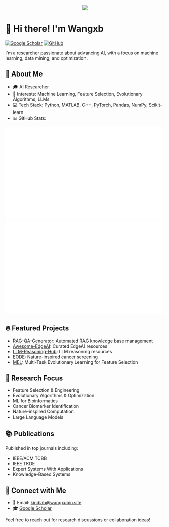  <p align="center">
  <img src="https://readme-typing-svg.herokuapp.com/?lines=Welcome+to+my+GitHub!;I'm+Wangxb,+AI+Researcher&font=Fira%20Code&center=true&width=380&height=50">
</p>

# 👋 Hi there! I'm Wangxb

[![Google Scholar](https://img.shields.io/badge/Google%20Scholar-4285F4?style=for-the-badge&logo=google-scholar&logoColor=white)](https://scholar.google.com/citations?user=7iJ-k-sAAAAJ&hl=en)
[![GitHub](https://img.shields.io/badge/GitHub-100000?style=for-the-badge&logo=github&logoColor=white)](https://github.com/wangxb96)

I'm a researcher passionate about advancing AI, with a focus on machine learning, data mining, and optimization.

## 🚀 About Me

- 🎓 AI Researcher
- 🔬 Interests: Machine Learning, Feature Selection, Evolutionary Algorithms, LLMs
- 💻 Tech Stack: Python, MATLAB, C++, PyTorch, Pandas, NumPy, Scikit-learn
- 📊 GitHub Stats:

<p align="center">
  <img src="https://github.com/wangxb96/wangxb96/blob/main/generated/overview.svg" />
  <img src="https://github.com/wangxb96/wangxb96/blob/main/generated/languages.svg" />
</p>

## 🔥 Featured Projects

- [RAG-QA-Generator](https://github.com/wangxb96/RAG-QA-Generator): Automated RAG knowledge base management
- [Awesome-EdgeAI](https://github.com/wangxb96/Awesome-EdgeAI): Curated EdgeAI resources
- [LLM-Reasoning-Hub](https://github.com/wangxb96/LLM-Reasoning-Hub): LLM reasoning resources
- [EODE](https://github.com/wangxb96/EODE): Nature-inspired cancer screening
- [MEL](https://github.com/wangxb96/MEL): Multi-Task Evolutionary Learning for Feature Selection

## 🧠 Research Focus

- Feature Selection & Engineering
- Evolutionary Algorithms & Optimization
- ML for Bioinformatics
- Cancer Biomarker Identification
- Nature-inspired Computation
- Large Language Models

## 📚 Publications

Published in top journals including:
- IEEE/ACM TCBB
- IEEE TKDE
- Expert Systems With Applications
- Knowledge-Based Systems

## 🤝 Connect with Me

- 📧 Email: kindlab@wangxubin.site
- 🎓 [Google Scholar](https://scholar.google.com/citations?user=7iJ-k-sAAAAJ&hl=en)

Feel free to reach out for research discussions or collaboration ideas!

